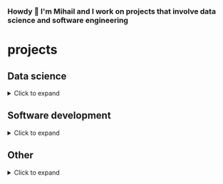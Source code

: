### Howdy 🤠 I'm Mihail and I work on projects that involve data science and software engineering

# projects

## Data science

<details>
    <summary>Click to expand</summary>

- A collection of research pieces on crypto investing - [GitHub](https://github.com/mihailthebuilder/crypto-research)
- Finding a good NLP model for scoring the positivity of news headlines - [GitHub](https://github.com/mihailthebuilder/news-positivity-research)
- Web app that analyses the positivity of a news site - [GitHub](https://github.com/mihailthebuilder/bright-news-backend)

</details>

## Software development

<details>
    <summary>Click to expand</summary>

- Browser extension that filters out liked and promoted posts from your LinkedIn feed - [GitHub](https://github.com/mihailthebuilder/simplyfeed)
- My portfolio site for software development - [GitHub](https://github.com/mihailthebuilder/personal-site)
- Multi-level memory game where you have to avoid picking the same GIF - [GitHub](https://github.com/mihailthebuilder/what-gifs)
- Front-end for an online job application form - [GitHub](https://github.com/mihailthebuilder/top-cv-app/tree/hooks-rewrite)
- Simple web app that displays the current weather in a city - [GitHub](https://github.com/mihailthebuilder/weather-app)
- News site on Asian tech startups - [GitHub](https://github.com/mihailthebuilder/tech-asia)
- Landing page for marketplace of dental practices - [GitHub](https://github.com/mihailthebuilder/findadentistv1)
- Ecommerce landing page - [GitHub](https://github.com/mihailthebuilder/original-trombones-v2)

</details>

## Other

<details>
    <summary>Click to expand</summary>
    - test
    - one
</details>

